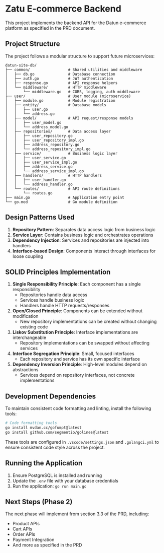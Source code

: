 # Zatu E-commerce Backend

This project implements the backend API for the Datun e-commerce platform as specified in the PRD document.

## Project Structure

The project follows a modular structure to support future microservices:

```
datun-site-db/
├── common/                 # Shared utilities and middleware
│   ├── db.go               # Database connection
│   ├── auth.go             # JWT authentication
│   ├── response.go         # API response helpers
│   └── middleware/         # HTTP middleware
│       └── middleware.go   # CORS, logging, auth middleware
├── user/                   # User module (microservice)
│   ├── module.go           # Module registration
│   ├── entity/             # Database models
│   │   ├── user.go
│   │   └── address.go
│   ├── model/              # API request/response models
│   │   ├── user_model.go
│   │   └── address_model.go
│   ├── repositories/       # Data access layer
│   │   ├── user_repository.go
│   │   ├── user_repository_impl.go
│   │   ├── address_repository.go
│   │   └── address_repository_impl.go
│   ├── service/            # Business logic layer
│   │   ├── user_service.go
│   │   ├── user_service_impl.go
│   │   ├── address_service.go
│   │   └── address_service_impl.go
│   ├── handlers/           # HTTP handlers
│   │   ├── user_handler.go
│   │   └── address_handler.go
│   └── routes/             # API route definitions
│       └── routes.go
├── main.go                 # Application entry point
└── go.mod                  # Go module definition
```

## Design Patterns Used

1. **Repository Pattern**: Separates data access logic from business logic
2. **Service Layer**: Contains business logic and orchestrates operations
3. **Dependency Injection**: Services and repositories are injected into handlers
4. **Interface-based Design**: Components interact through interfaces for loose coupling

## SOLID Principles Implementation

1. **Single Responsibility Principle**: Each component has a single responsibility
   - Repositories handle data access
   - Services handle business logic
   - Handlers handle HTTP requests/responses
2. **Open/Closed Principle**: Components can be extended without modification
   - New repository implementations can be created without changing existing code
3. **Liskov Substitution Principle**: Interface implementations are interchangeable
   - Repository implementations can be swapped without affecting services
4. **Interface Segregation Principle**: Small, focused interfaces
   - Each repository and service has its own specific interface
5. **Dependency Inversion Principle**: High-level modules depend on abstractions
   - Services depend on repository interfaces, not concrete implementations

## Development Dependencies

To maintain consistent code formatting and linting, install the following tools:

```bash
# Code formatting tools
go install mvdan.cc/gofumpt@latest
go install github.com/segmentio/golines@latest
```

These tools are configured in `.vscode/settings.json` and `.golangci.yml` to ensure consistent code style across the project.

## Running the Application

1. Ensure PostgreSQL is installed and running
2. Update the `.env` file with your database credentials
3. Run the application: `go run main.go`

## Next Steps (Phase 2)

The next phase will implement from section 3.3 of the PRD, including:

- Product APIs
- Cart APIs
- Order APIs
- Payment Integration
- And more as specified in the PRD
